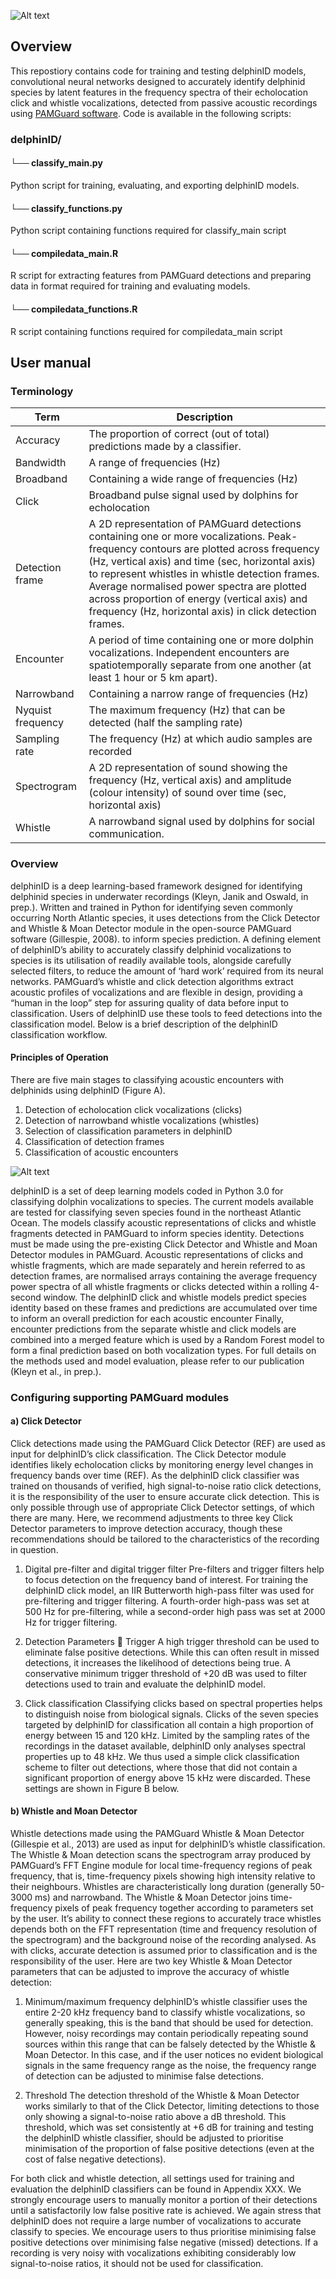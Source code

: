 ![Alt text](images/logo_2.PNG)
## Overview
This repostiory contains code for training and testing delphinID models, convolutional neural networks designed to accurately identify delphinid species by latent features in the frequency spectra of their echolocation click and whistle vocalizations, detected from passive acoustic recordings using [PAMGuard software](https://www.pamguard.org/). Code is available in the following scripts:

### delphinID/

#### └── classify_main.py

Python script for training, evaluating, and exporting delphinID models.

#### └── classify_functions.py

Python script containing functions required for classify_main script

#### └── compiledata_main.R

R script for extracting features from PAMGuard detections and preparing data in format required for training and evaluating models.

#### └── compiledata_functions.R

R script containing functions required for compiledata_main script

## User manual
### Terminology
| Term | Description |
|-----------------|-----------------|
| Accuracy | The proportion of correct (out of total) predictions made by a classifier.  |
| Bandwidth | A range of frequencies (Hz) |
| Broadband | Containing a wide range of frequencies (Hz) |
| Click | Broadband pulse signal used by dolphins for echolocation |
| Detection frame | A 2D representation of PAMGuard detections containing one or more vocalizations. Peak-frequency contours are plotted across frequency (Hz, vertical axis) and time (sec, horizontal axis) to represent whistles in whistle detection frames. Average normalised power spectra are plotted across proportion of energy (vertical axis) and frequency (Hz, horizontal axis) in click detection frames. |
| Encounter | A period of time containing one or more dolphin vocalizations. Independent encounters are spatiotemporally separate from one another (at least 1 hour or 5 km apart). | 
| Narrowband | Containing a narrow range of frequencies (Hz) | 
| Nyquist frequency | The maximum frequency (Hz) that can be detected (half the sampling rate) | 
| Sampling rate | The frequency (Hz) at which audio samples are recorded | 
| Spectrogram | A 2D representation of sound showing the frequency (Hz, vertical axis) and amplitude (colour intensity) of sound over time (sec, horizontal axis) | 
| Whistle | A narrowband signal used by dolphins for social communication. |

### Overview
delphinID is a deep learning-based framework designed for identifying delphinid species in underwater recordings (Kleyn, Janik and Oswald, in prep.). Written and trained in Python for identifying seven commonly occurring North Atlantic species, it uses detections from the Click Detector and Whistle & Moan Detector module in the open-source PAMGuard software (Gillespie, 2008). to inform species prediction. 
A defining element of delphinID’s ability to accurately classify delphinid vocalizations to species is its utilisation of readily available tools, alongside carefully selected filters, to reduce the amount of ‘hard work’ required from its neural networks. PAMGuard’s whistle and click detection algorithms extract acoustic profiles of vocalizations and are flexible in design, providing a “human in the loop” step for assuring quality of data before input to classification.
Users of delphinID use these tools to feed detections into the classification model. Below is a brief description of the delphinID classification workflow.

#### Principles of Operation 
There are five main stages to classifying acoustic encounters with delphinids using delphinID (Figure A). 
1.	Detection of echolocation click vocalizations (clicks)
2.	Detection of narrowband whistle vocalizations (whistles)
3.	Selection of classification parameters in delphinID
4.	Classification of detection frames
5.	Classification of acoustic encounters

![Alt text](images/workflow_1.PNG)

delphinID is a set of deep learning models coded in Python 3.0 for classifying dolphin vocalizations to species. The current models available are tested for classifying seven species found in the northeast Atlantic Ocean. The models classify acoustic representations of clicks and whistle fragments detected in PAMGuard to inform species identity. Detections must be made using the pre-existing Click Detector and Whistle and Moan Detector modules in PAMGuard. Acoustic representations of clicks and whistle fragments, which are made separately and herein referred to as detection frames, are normalised arrays containing the average frequency power spectra of all whistle fragments or clicks detected within a rolling 4-second window. The delphinID click and whistle models predict species identity based on these frames and predictions are accumulated over time to inform an overall prediction for each acoustic encounter Finally, encounter predictions from the separate whistle and click models are combined into a merged feature which is used by a Random Forest model to form a final prediction based on both vocalization types. For full details on the methods used and model evaluation, please refer to our publication (Kleyn et al., in prep.). 

### Configuring supporting PAMGuard modules
#### a) Click Detector
Click detections made using the PAMGuard Click Detector (REF) are used as input for delphinID’s click classification. The Click Detector module identifies likely echolocation clicks by monitoring energy level changes in frequency bands over time (REF). As the delphinID click classifier was trained on thousands of verified, high signal-to-noise ratio click detections, it is the responsibility of the user to ensure accurate click detection. This is only possible through use of appropriate Click Detector settings, of which there are many. Here, we recommend adjustments to three key Click Detector parameters to improve detection accuracy, though these recommendations should be tailored to the characteristics of the recording in question.
1.	Digital pre-filter and digital trigger filter
Pre-filters and trigger filters help to focus detection on the frequency band of interest. For training the delphinID click model, an IIR Butterworth high-pass filter was used for pre-filtering and trigger filtering. A fourth-order high-pass was set at 500 Hz for pre-filtering, while a second-order high pass was set at 2000 Hz for trigger filtering.

2.	Detection Parameters  Trigger
A high trigger threshold can be used to eliminate false positive detections. While this can often result in missed detections, it increases the likelihood of detections being true. A conservative minimum trigger threshold of +20 dB was used to filter detections used to train and evaluate the delphinID model.

3.	Click classification
Classifying clicks based on spectral properties helps to distinguish noise from biological signals. Clicks of the seven species targeted by delphinID for classification all contain a high proportion of energy between 15 and 120 kHz. Limited by the sampling rates of the recordings in the dataset available, delphinID only analyses spectral properties up to 48 kHz. We thus used a simple click classification scheme to filter out detections, where those that did not contain a significant proportion of energy above 15 kHz were discarded. These settings are shown in Figure B below.

#### b) Whistle and Moan Detector
Whistle detections made using the PAMGuard Whistle & Moan Detector (Gillespie et al., 2013) are used as input for delphinID’s whistle classification. The Whistle & Moan detection scans the spectrogram array produced by PAMGuard’s FFT Engine module for local time-frequency regions of peak frequency, that is, time-frequency pixels showing high intensity relative to their neighbours. Whistles are characteristically long duration (generally 50-3000 ms) and narrowband. The Whistle & Moan Detector joins time-frequency pixels of peak frequency together according to parameters set by the user. It’s ability to connect these regions to accurately trace whistles depends both on the FFT representation (time and frequency resolution of the spectrogram) and the background noise of the recording analysed. As with clicks, accurate detection is assumed prior to classification and is the responsibility of the user. Here are two key Whistle & Moan Detector parameters that can be adjusted to improve the accuracy of whistle detection:
1.	Minimum/maximum frequency
delphinID’s whistle classifier uses the entire 2-20 kHz frequency band to classify whistle vocalizations, so generally speaking, this is the band that should be used for detection. However, noisy recordings may contain periodically repeating sound sources within this range that can be falsely detected by the Whistle & Moan Detector. In this case, and if the user notices no evident biological signals in the same frequency range as the noise, the frequency range of detection can be adjusted to minimise false detections.

2.	Threshold
The detection threshold of the Whistle & Moan Detector works similarly to that of the Click Detector, limiting detections to those only showing a signal-to-noise ratio above a dB threshold. This threshold, which was set consistently at +6 dB for training and testing the delphinID whistle classifier, should be adjusted to prioritise minimisation of the proportion of false positive detections (even at the cost of false negative detections).

For both click and whistle detection, all settings used for training and evaluation the delphinID classifiers can be found in Appendix XXX. We strongly encourage users to manually monitor a portion of their detections until a satisfactorily low false positive rate is achieved. We again stress that delphinID does not require a large number of vocalizations to accurate classify to species. We encourage users to thus prioritise minimising false positive detections over minimising false negative (missed) detections. If a recording is very noisy with vocalizations exhibiting considerably low signal-to-noise ratios, it should not be used for classification. 



